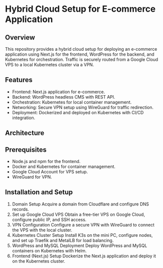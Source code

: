 # Hybrid Cloud Setup for E-commerce Application

## Overview
This repository provides a hybrid cloud setup for deploying an e-commerce application using Next.js for the frontend, WordPress for the backend, and Kubernetes for orchestration. Traffic is securely routed from a Google Cloud VPS to a local Kubernetes cluster via a VPN.

## Features
- Frontend: Next.js application for e-commerce.
- Backend: WordPress headless CMS with REST API.
- Orchestration: Kubernetes for local container management.
- Networking: Secure VPN setup using WireGuard for traffic redirection.
- Deployment: Dockerized and deployed on Kubernetes with CI/CD integration.

## Architecture

## Prerequisites
- Node.js and npm for the frontend.
- Docker and Kubernetes for container management.
- Google Cloud Account for VPS setup.
- WireGuard for VPN.

## Installation and Setup
  1. Domain Setup
  Acquire a domain from Cloudflare and configure DNS records.
  2. Set up Google Cloud VPS
  Obtain a free-tier VPS on Google Cloud, configure public IP, and SSH access.
  3. VPN Configuration
  Configure a secure VPN with WireGuard to connect the VPS with the local cluster.
  4. Kubernetes Cluster Setup
  Install K3s on the mini PC, configure nodes, and set up Traefik and MetalLB for load balancing.
  5. WordPress and MySQL Deployment
  Deploy WordPress and MySQL containers on Kubernetes with Helm.
  6. Frontend (Next.js) Setup
  Dockerize the Next.js application and deploy it on the Kubernetes cluster.
